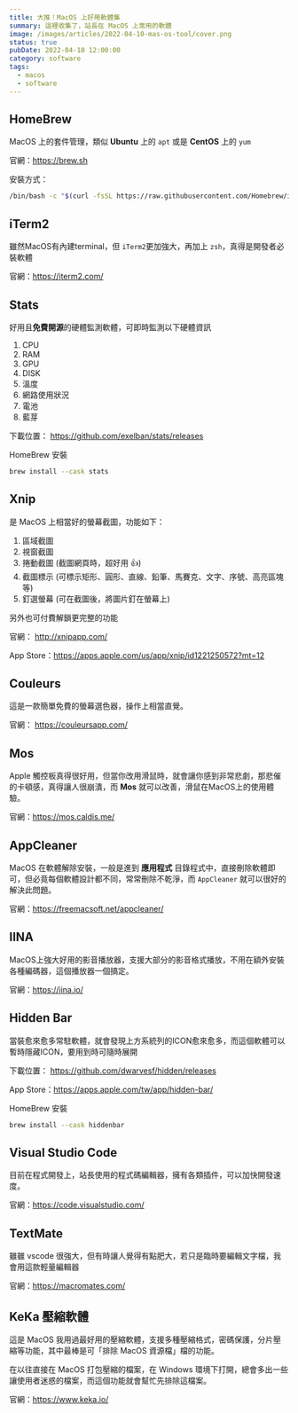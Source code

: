 ```yaml
---
title: 大推！MacOS 上好用軟體集  
summary: 這裡收集了，站長在 MacOS 上常用的軟體
image: /images/articles/2022-04-10-mas-os-tool/cover.png
status: true
pubDate: 2022-04-10 12:00:00
category: software
tags:
  - macos
  - software
---
```

## HomeBrew

MacOS 上的套件管理，類似 **Ubuntu** 上的 `apt` 或是 **CentOS** 上的 `yum`

官網：https://brew.sh

安裝方式：

```bash
/bin/bash -c "$(curl -fsSL https://raw.githubusercontent.com/Homebrew/install/HEAD/install.sh)"
```

## iTerm2

雖然MacOS有內建terminal，但 `iTerm2`更加強大，再加上 `zsh`，真得是開發者必裝軟體

官網：https://iterm2.com/

## Stats

好用且**免費開源**的硬體監測軟體，可即時監測以下硬體資訊

1. CPU
2. RAM
3. GPU
4. DISK
5. 溫度
6. 網路使用狀況
7. 電池
8. 藍芽

下載位置： https://github.com/exelban/stats/releases

HomeBrew 安裝

```bash
brew install --cask stats
```

## Xnip

是 MacOS 上相當好的螢幕截圖，功能如下：

1. 區域截圖
2. 視窗截圖
3. 捲動截圖 (截圖網頁時，超好用 👍)
4. 截圖標示 (可標示矩形、圓形、直線、鉛筆、馬賽克、文字、序號、高亮區塊等)
5. 釘選螢幕 (可在截圖後，將圖片釘在螢幕上)

另外也可付費解鎖更完整的功能

官網： http://xnipapp.com/

App Store：https://apps.apple.com/us/app/xnip/id1221250572?mt=12

## Couleurs

這是一款簡單免費的螢幕選色器，操作上相當直覺。

官網： https://couleursapp.com/

## Mos

Apple 觸控板真得很好用，但當你改用滑鼠時，就會讓你感到非常悲劇，那悲催的卡頓感，真得讓人很崩潰，而 **Mos** 就可以改善，滑鼠在MacOS上的使用體驗。

官網：https://mos.caldis.me/

## AppCleaner

MacOS 在軟體解除安裝，一般是進到 **應用程式** 目錄程式中，直接刪除軟體即可，但必竟每個軟體設計都不同，常常刪除不乾淨，而 `AppCleaner` 就可以很好的解決此問題。

官網：https://freemacsoft.net/appcleaner/

## IINA

MacOS上強大好用的影音播放器，支援大部分的影音格式播放，不用在額外安裝各種編碼器，這個播放器一個搞定。

官網：https://iina.io/

## Hidden Bar

當裝愈來愈多常駐軟體，就會發現上方系統列的ICON愈來愈多，而這個軟體可以暫時隱藏ICON，要用到時可隨時展開

下載位置： https://github.com/dwarvesf/hidden/releases

App Store：https://apps.apple.com/tw/app/hidden-bar/

HomeBrew 安裝

```bash
brew install --cask hiddenbar
```

## Visual Studio Code

目前在程式開發上，站長使用的程式碼編輯器，擁有各類插件，可以加快開發速度。

官網：https://code.visualstudio.com/

## TextMate

雖雖 vscode 很強大，但有時讓人覺得有點肥大，若只是臨時要編輯文字檔，我會用這款輕量編輯器

官網：https://macromates.com/

## KeKa 壓縮軟體

這是 MacOS 我用過最好用的壓縮軟體，支援多種壓縮格式，密碼保護，分片壓縮等功能，其中最棒是可「排除 MacOS 資源檔」檔的功能。

在以往直接在 MacOS 打包壓縮的檔案，在 Windows 環境下打開，總會多出一些讓使用者迷惑的檔案，而這個功能就會幫忙先排除這檔案。

官網：https://www.keka.io/
